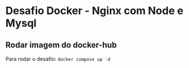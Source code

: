 # Desafio Docker - Nginx com Node e Mysql

## Rodar imagem do docker-hub

Para rodar o desafio:
`docker compose up -d`
